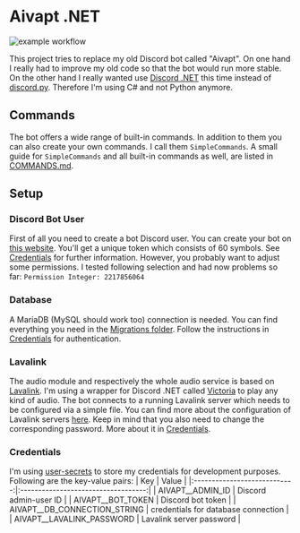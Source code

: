 # Aivapt .NET

![example workflow](https://github.com/MapManagement/AivaptDotNet/actions/workflows/dotnet-build.yml/badge.svg)

This project tries to replace my old Discord bot called "Aivapt". On one hand
I really had to improve my old code so that the bot would run more stable. On
the other hand I really wanted use [Discord .NET](https://docs.stillu.cc/index.html)
this time instead of [discord.py](https://discordpy.readthedocs.io/en/stable/).
Therefore I'm using C# and not Python anymore.

## Commands

The bot offers a wide range of built-in commands. In addition to them you can
also create your own commands. I call them ``SimpleCommands``. A small guide
for ``SimpleCommands`` and all built-in commands as well, are listed in
[COMMANDS.md](docs/COMMANDS.md).

## Setup

### Discord Bot User

First of all you need to create a bot Discord user. You can create your bot on
[this website](https://discord.com/login?redirect_to=%2Fdevelopers%2Fapplications).
You'll get a unique token which consists of 60 symbols. See [Credentials](#credentials)
for further information. However, you probably want to adjust some permissions. I tested
following selection and had now problems so far:
```Permission Integer: 2217856064```

### Database

A MariaDB (MySQL should work too) connection is needed. You can find everything you
need in the [Migrations folder](Migrations/). Follow the instructions in
[Credentials](#credentials) for authentication.

### Lavalink

The audio module and respectively the whole audio service is based on
[Lavalink](https://github.com/freyacodes/Lavalink). I'm using a wrapper for Discord .NET
called [Victoria](https://github.com/Yucked/Victoria) to play any kind of audio. The bot
connects to a running Lavalink server which needs to be configured via a simple file.
You can find more about the configuration of Lavalink servers
[here](https://github.com/freyacodes/Lavalink#server-configuration). Keep in mind that
you also need to change the corresponding password. More about it in 
[Credentials](#credentials).

### Credentials

I'm using [user-secrets](https://docs.microsoft.com/en-us/aspnet/core/security/app-secrets?view=aspnetcore-6.0&tabs=linux)
to store my credentials for development purposes. Following are the key-value pairs:
| Key                          | Value                               |
|:----------------------------:|:-----------------------------------:|
| AIVAPT__ADMIN_ID             | Discord admin-user ID               |
| AIVAPT__BOT_TOKEN            | Discord bot token                   |
| AIVAPT__DB_CONNECTION_STRING | credentials for database connection |
| AIVAPT__LAVALINK_PASSWORD    | Lavalink server password            |
